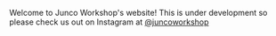 ---
---

Welcome to Junco Workshop's website! This is under development so please check us out on Instagram at [@juncoworkshop](https://www.instagram.com/juncoworkshop/)
